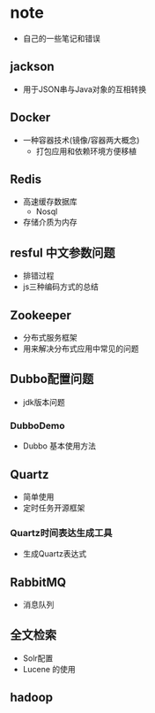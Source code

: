 # note
- 自己的一些笔记和错误

## jackson
- 用于JSON串与Java对象的互相转换

## Docker
- 一种容器技术(镜像/容器两大概念)
    - 打包应用和依赖环境方便移植

## Redis
- 高速缓存数据库
    - Nosql
- 存储介质为内存

## resful 中文参数问题
- 排错过程
- js三种编码方式的总结


## Zookeeper
- 分布式服务框架
- 用来解决分布式应用中常见的问题


## Dubbo配置问题
- jdk版本问题

### DubboDemo 
- Dubbo 基本使用方法

## Quartz
- 简单使用
- 定时任务开源框架

### Quartz时间表达生成工具
- 生成Quartz表达式

## RabbitMQ
- 消息队列

## 全文检索
- Solr配置
- Lucene 的使用

## hadoop



